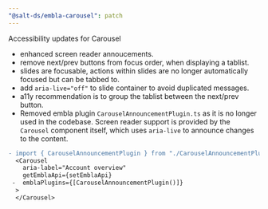 ```yaml
---
"@salt-ds/embla-carousel": patch
---
```


Accessibility updates for Carousel

- enhanced screen reader annoucements.
- remove next/prev buttons from focus order, when displaying a tablist.
- slides are focusable, actions within slides are no longer automatically focused but can be tabbed to.
- add `aria-live="off"` to slide container to avoid duplicated messages.
- a11y recommendation is to group the tablist between the next/prev button.
- Removed embla plugin `CarouselAnnouncementPlugin.ts` as it is no longer used in the codebase. Screen reader support is provided by the `Carousel` component itself, which uses `aria-live` to announce changes to the content.

```diff
- import { CarouselAnnouncementPlugin } from "./CarouselAnnouncementPlugin";
  <Carousel
    aria-label="Account overview"
    getEmblaApi={setEmblaApi}
 -  emblaPlugins={[CarouselAnnouncementPlugin()]}
  >
  </Carousel>
```
